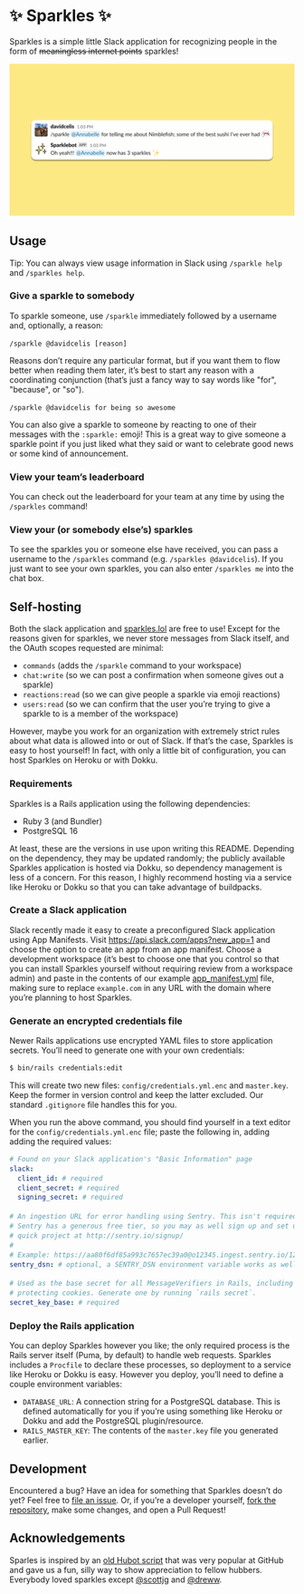 # ✨ Sparkles ✨

Sparkles is a simple little Slack application for recognizing people in the form of ~~meaningless internet points~~ sparkles!

![A screenshot of David using the /sparkle command in Slack, giving Annabelle a sparkle for recommending a great sushi restaurant.](./app/assets/images/give-a-sparkle.png)

## Usage

Tip: You can always view usage information in Slack using `/sparkle help` and `/sparkles help`.

### Give a sparkle to somebody

To sparkle someone, use `/sparkle` immediately followed by a username and, optionally, a reason:

`/sparkle @davidcelis [reason]`

Reasons don’t require any particular format, but if you want them to flow better when reading them later, it’s best to start any reason with a coordinating conjunction (that’s just a fancy way to say words like "for",  "because", or "so").

`/sparkle @davidcelis for being so awesome`

You can also give a sparkle to someone by reacting to one of their messages with the `:sparkle:` emoji! This is a great way to give someone a sparkle point if you just liked what they said or want to celebrate good news or some kind of announcement.

### View your team’s leaderboard

You can check out the leaderboard for your team at any time by using the `/sparkles` command!

### View your (or somebody else’s) sparkles

To see the sparkles you or someone else have received, you can pass a username to the `/sparkles` command (e.g. `/sparkles @davidcelis`). If you just want to see your own sparkles, you can also enter `/sparkles me` into the chat box.

## Self-hosting

Both the slack application and [sparkles.lol](https://sparkles.lol) are free to use! Except for the reasons given for sparkles, we never store messages from Slack itself, and the OAuth scopes requested are minimal:

* `commands` (adds the `/sparkle` command to your workspace)
* `chat:write` (so we can post a confirmation when someone gives out a sparkle)
* `reactions:read` (so we can give people a sparkle via emoji reactions)
* `users:read` (so we can confirm that the user you’re trying to give a sparkle to is a member of the workspace)

However, maybe you work for an organization with extremely strict rules about what data is allowed into or out of Slack. If that’s the case, Sparkles is easy to host yourself! In fact, with only a little bit of configuration, you can host Sparkles on Heroku or with Dokku.

### Requirements

Sparkles is a Rails application using the following dependencies:

* Ruby 3 (and Bundler)
* PostgreSQL 16

At least, these are the versions in use upon writing this README. Depending on the dependency, they may be updated randomly; the publicly available Sparkles application is hosted via Dokku, so dependency management is less of a concern. For this reason, I highly recommend hosting via a service like Heroku or Dokku so that you can take advantage of buildpacks.

### Create a Slack application

Slack recently made it easy to create a preconfigured Slack application using App Manifests. Visit https://api.slack.com/apps?new_app=1 and choose the option to create an app from an app manifest. Choose a development workspace (it’s best to choose one that you control so that you can install Sparkles yourself without requiring review from a workspace admin) and paste in the contents of our example [app_manifest.yml](config/app_manifest.example.json) file, making sure to replace `example.com` in any URL with the domain where you’re planning to host Sparkles.

### Generate an encrypted credentials file

Newer Rails applications use encrypted YAML files to store application secrets. You’ll need to generate one with your own credentials:

```sh
$ bin/rails credentials:edit
```

This will create two new files: `config/credentials.yml.enc` and `master.key`. Keep the former in version control and keep the latter excluded. Our standard `.gitignore` file handles this for you.

When you run the above command, you should find yourself in a text editor for the `config/credentials.yml.enc` file; paste the following in, adding adding the required values:

```yaml
# Found on your Slack application's "Basic Information" page
slack:
  client_id: # required
  client_secret: # required
  signing_secret: # required

# An ingestion URL for error handling using Sentry. This isn't required, but
# Sentry has a generous free tier, so you may as well sign up and set up a
# quick project at http://sentry.io/signup/
#
# Example: https://aa80f6df85a993c7657ec39a0@o12345.ingest.sentry.io/1234567
sentry_dsn: # optional, a SENTRY_DSN environment variable works as well

# Used as the base secret for all MessageVerifiers in Rails, including the one
# protecting cookies. Generate one by running `rails secret`.
secret_key_base: # required
```

### Deploy the Rails application

You can deploy Sparkles however you like; the only required process is the Rails server itself (Puma, by default) to handle web requests. Sparkles includes a `Procfile` to declare these processes, so deployment to a service like Heroku or Dokku is easy. However you deploy, you’ll need to define a couple environment variables:

* `DATABASE_URL`: A connection string for a PostgreSQL database. This is defined automatically for you if you’re using something like Heroku or Dokku and add the PostgreSQL plugin/resource.
* `RAILS_MASTER_KEY`: The contents of the `master.key` file you generated earlier.

## Development

Encountered a bug? Have an idea for something that Sparkles doesn’t do yet? Feel free to [file an issue](https://github.com/davidcelis/sparkles/issues/new). Or, if you’re a developer yourself, [fork the repository](https://github.com/davidcelis/sparkles/fork), make some changes, and open a Pull Request!


## Acknowledgements

Sparles is inspired by an [old Hubot script](https://github.com/pmn/sparkles/blob/master/scripts/sparkles.coffee) that was very popular at GitHub and gave us a fun, silly way to show appreciation to fellow hubbers. Everybody loved sparkles except [@scottjg](https://github.com/scottjg) and [@dreww](https://github.com/dreww).
